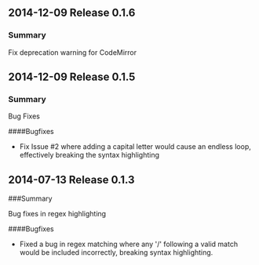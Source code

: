 ## 2014-12-09 Release 0.1.6
### Summary

Fix deprecation warning for CodeMirror

## 2014-12-09 Release 0.1.5
### Summary

Bug Fixes

####Bugfixes

- Fix Issue #2 where adding a capital letter would cause an endless loop,
  effectively breaking the syntax highlighting

## 2014-07-13 Release 0.1.3
###Summary

Bug fixes in regex highlighting

####Bugfixes

- Fixed a bug in regex matching where any '/' following a valid match would be
  included incorrectly, breaking syntax highlighting.

